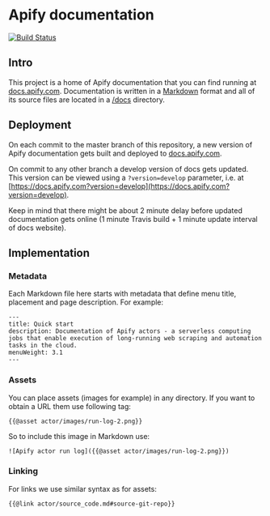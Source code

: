 # Apify documentation

[![Build Status](https://travis-ci.com/apifytech/apify-docs.svg?branch=master)](https://travis-ci.org/apifytech/apify-docs)

## Intro

This project is a home of Apify documentation that you can find running at [docs.apify.com](https://docs.apify.com/). Documentation is written in a [Markdown](https://github.com/adam-p/markdown-here/wiki/Markdown-Cheatsheet) format and all of its source files are located in a [/docs](https://github.com/apifytech/apify-docs/tree/master/docs) directory.

## Deployment

On each commit to the master branch of this repository, a new version of Apify documentation gets built and deployed to [docs.apify.com](https://docs.apify.com/).

On commit to any other branch a develop version of docs gets updated. This version can be viewed using a `?version=develop` parameter, i.e. at [https://docs.apify.com?version=develop](https://docs.apify.com?version=develop).

Keep in mind that there might be about 2 minute delay before updated documentation gets online (1 minute Travis build + 1 minute update interval of docs website).

## Implementation

### Metadata

Each Markdown file here starts with metadata that define menu title, placement and page description. For example:

```
---
title: Quick start
description: Documentation of Apify actors - a serverless computing jobs that enable execution of long-running web scraping and automation tasks in the cloud.
menuWeight: 3.1
---
```

### Assets

You can place assets (images for example) in any directory. If you want to obtain a URL them use following tag:

```
{{@asset actor/images/run-log-2.png}}
```

So to include this image in Markdown use:

```
![Apify actor run log]({{@asset actor/images/run-log-2.png}})
```

### Linking

For links we use similar syntax as for assets:

```
{{@link actor/source_code.md#source-git-repo}}
```

